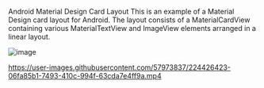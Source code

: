 Android Material Design Card Layout
This is an example of a Material Design card layout for Android. The layout consists of a MaterialCardView containing various MaterialTextView and ImageView elements arranged in a linear layout.

![image](https://user-images.githubusercontent.com/57973837/224181681-8b5646d0-97c4-40e1-af24-209a7d111316.png)




https://user-images.githubusercontent.com/57973837/224426423-06fa85b1-7493-410c-994f-63cda7e4ff9a.mp4


